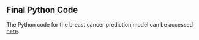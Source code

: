 ## Final Python Code

The Python code for the breast cancer prediction model can be accessed [here](https://buffalo.box.com/s/zbba1uq7agxabda2y717ls79hljudmsj).

